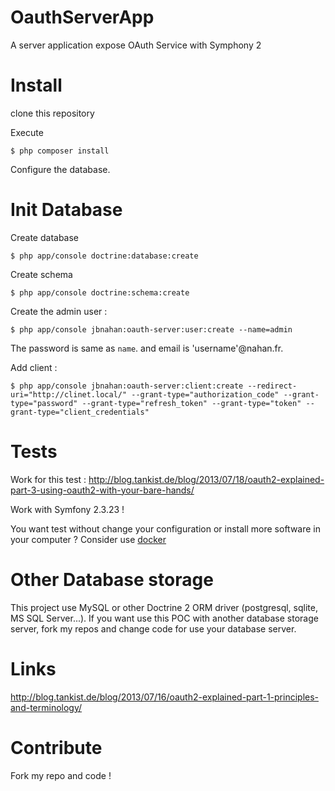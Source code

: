 OauthServerApp
==============

A server application expose OAuth Service with Symphony 2

# Install

clone this repository

Execute 
```
$ php composer install
```
Configure the database.

# Init Database

Create database
```
$ php app/console doctrine:database:create
```

Create schema
```
$ php app/console doctrine:schema:create
```

Create the admin user :
```
$ php app/console jbnahan:oauth-server:user:create --name=admin
```
The password is same as `name`. and email is 'username'@nahan.fr.

Add client :
```
$ php app/console jbnahan:oauth-server:client:create --redirect-uri="http://clinet.local/" --grant-type="authorization_code" --grant-type="password" --grant-type="refresh_token" --grant-type="token" --grant-type="client_credentials"
```

# Tests

Work for this test :
http://blog.tankist.de/blog/2013/07/18/oauth2-explained-part-3-using-oauth2-with-your-bare-hands/

Work with Symfony 2.3.23 !


You want test without change your configuration or install more software in your computer ? Consider use [docker](https://www.docker.com)

# Other Database storage

This project use MySQL or other Doctrine 2 ORM driver (postgresql, sqlite, MS SQL Server...). If you want use this POC with another database storage server, fork my repos and change code for use your database server.


# Links

http://blog.tankist.de/blog/2013/07/16/oauth2-explained-part-1-principles-and-terminology/


# Contribute

Fork my repo and code !
